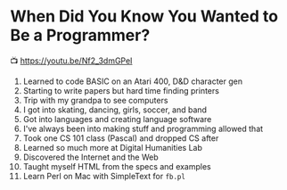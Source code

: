 # When Did You Know You Wanted to Be a Programmer?

📺 <https://youtu.be/Nf2_3dmGPeI>

1. Learned to code BASIC on an Atari 400, D&D character gen
1. Starting to write papers but hard time finding printers
1. Trip with my grandpa to see computers
1. I got into skating, dancing, girls, soccer, and band
1. Got into languages and creating language software 
1. I've always been into making stuff and programming allowed that
1. Took one CS 101 class (Pascal) and dropped CS after
1. Learned so much more at Digital Humanities Lab
1. Discovered the Internet and the Web
1. Taught myself HTML from the specs and examples
1. Learn Perl on Mac with SimpleText for `fb.pl`
